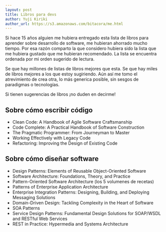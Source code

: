 ```yaml
---
layout: post
title: Libros para devs
author: Yuji Kiriki
author_url: https://s3.amazonaws.com/bitacora/me.html
---
```


Si hace 15 años alguien me hubiera entregado esta lista de libros para aprender sobre desarrollo de software, me hubieran ahorrado mucho tiempo. Por esa razón comparto la que considero hubiera sido la lista que me hubiera gustado que me hubieran recomendado. La lista se encuentra ordenada por mi orden sugerido de lectura.

Se que hay millones de listas de libros mejores que esta. Se que hay miles de libros mejores a los que estoy sugiriendo. Aún así me tomo el atrevimiento de crea otra, lo más generica posible, sin sesgos de paradigmas o tecnologías.

Si tienen sugerencias de libros ¡no duden en decirme!

## Sobre cómo escribir código

- Clean Code: A Handbook of Agile Software Craftsmanship
- Code Complete: A Practical Handbook of Software Construction
- The Pragmatic Programmer: From Journeyman to Master
- Working Effectively with Legacy Code
- Refactoring: Improving the Design of Existing Code

## Sobre cómo diseñar software
- Design Patterns: Elements of Reusable Object-Oriented Software
- Software Architecture: Foundations, Theory, and Practice
- Pattern-Oriented Software Architecture (los 5 volumenes de recetas)
- Patterns of Enterprise Application Architecture
- Enterprise Integration Patterns: Designing, Building, and Deploying Messaging Solutions
- Domain-Driven Design: Tackling Complexity in the Heart of Software
- SOA Patterns
- Service Design Patterns: Fundamental Design Solutions for SOAP/WSDL and RESTful Web Services
- REST in Practice: Hypermedia and Systems Architecture

